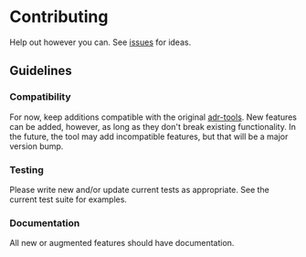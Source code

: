 # Contributing

Help out however you can. See [issues](https://github.com/joshrotenberg/adrs/issues) for ideas.

## Guidelines

### Compatibility

For now, keep additions compatible with the original [adr-tools](https://github.com/npryce/adr-tools). New features
can be added, however, as long as they don't break existing functionality. In the future, the tool may
add incompatible features, but that will be a major version bump.

### Testing

Please write new and/or update current tests as appropriate. See the current test suite for examples.

### Documentation

All new or augmented features should have documentation.
